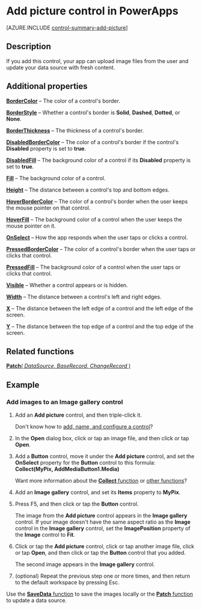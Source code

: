<properties
    pageTitle="Add picture control: reference | Microsoft PowerApps"
    description="Information, including properties and examples, about the Add picture control"
    services=""
    suite="powerapps"
    documentationCenter="na"
    authors="aftowen"
    manager="erikre"
    editor=""
    tags=""/>

<tags
   ms.service="powerapps"
   ms.devlang="na"
   ms.topic="article"
   ms.tgt_pltfrm="na"
   ms.workload="na"
   ms.date="03/10/2016"
   ms.author="anneta"/>

# Add picture control in PowerApps #
[AZURE.INCLUDE [control-summary-add-picture](../../includes/control-summary-add-picture.md)]

## Description ##
If you add this control, your app can upload image files from the user and update your data source with fresh content.

## Additional properties ##

[**BorderColor**](properties\properties-color-border.md) – The color of a control's border.

[**BorderStyle**](properties\properties-color-border.md) – Whether a control's border is **Solid**, **Dashed**, **Dotted**, or **None**.

[**BorderThickness**](properties\properties-color-border.md) – The thickness of a control's border.

[**DisabledBorderColor**](properties\properties-color-border.md) – The color of a control's border if the control's **Disabled** property is set to **true**.

[**DisabledFill**](properties\properties-color-border.md) – The background color of a control if its **Disabled** property is set to **true**.

[**Fill**](properties\properties-color-border.md) – The background color of a control.

[**Height**](properties\properties-size-location.md) – The distance between a control's top and bottom edges.

[**HoverBorderColor**](properties\properties-color-border.md) – The color of a control's border when the user keeps the mouse pointer on that control.

[**HoverFill**](properties\properties-color-border.md) – The background color of a control when the user keeps the mouse pointer on it.

[**OnSelect**](properties\properties-core.md) – How the app responds when the user taps or clicks a control.

[**PressedBorderColor**](properties\properties-color-border.md) – The color of a control's border when the user taps or clicks that control.

[**PressedFill**](properties\properties-color-border.md) – The background color of a control when the user taps or clicks that control.

[**Visible**](properties\properties-core.md) – Whether a control appears or is hidden.

[**Width**](properties\properties-size-location.md) – The distance between a control's left and right edges.

[**X**](properties\properties-size-location.md) – The distance between the left edge of a control and the left edge of the screen.

[**Y**](properties\properties-size-location.md) – The distance between the top edge of a control and the top edge of the screen.

## Related functions ##

[**Patch**( *DataSource*, *BaseRecord*, *ChangeRecord* )](..\functions\function-patch.md)

## Example ##
### Add images to an Image gallery control ###
1. Add an **Add picture** control, and then triple-click it.

	Don't know how to [add, name, and configure a control](..\add-configure-controls.md)?

1. In the **Open** dialog box, click or tap an image file, and then click or tap **Open**.

1. Add a **Button** control, move it under the **Add picture** control, and set the **OnSelect** property for the **Button** control to this formula:<br>
**Collect(MyPix, AddMediaButton1.Media)**

	Want more information about the [**Collect** function](function-clear-collect-clearcollect.md) or [other functions](formula-reference.md)?

1. Add an **Image gallery** control, and set its **Items** property to **MyPix**.

1. Press F5, and then click or tap the **Button** control.

	The image from the **Add picture** control appears in the **Image gallery** control. If your image doesn't have the same aspect ratio as the **Image** control in the **Image gallery** control, set the **ImagePosition** property of the **Image** control to **Fit**.

1. Click or tap the **Add picture** control, click or tap another image file, click or tap **Open**, and then click or tap the **Button** control that you added.

	The second image appears in the **Image gallery** control.

1. (optional) Repeat the previous step one or more times, and then return to the default workspace by pressing Esc.

Use the [**SaveData** function](function-savedata-loaddata.md) to save the images locally or the [**Patch** function](function-patch.md) to update a data source.
